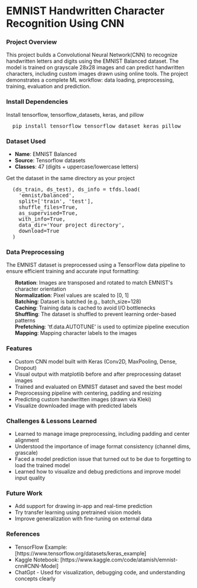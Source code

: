 # EMNIST Handwritten Character Recognition Using CNN

### Project Overview
This project builds a Convolutional Neural Network(CNN) to recognize handwritten letters and digits using the EMNIST Balanced dataset. The model is trained on grayscale 28x28 images and can predict handwritten characters, including custom images drawn using online tools. The project demonstrates a complete ML workflow: data loading, preprocessing, training, evaluation and prediction. 

### Install Dependencies
Install tensorflow, tensorflow_datasets, keras, and pillow
<pre>
  pip install tensorflow tensorflow_dataset keras pillow
</pre>

### Dataset Used
<ul>
  <li><b>Name</b>: EMNIST Balanced</li>
  <li><b>Source</b>: Tensorflow datasets</li>
  <li><b>Classes</b>: 47 (digits + uppercase/lowercase letters)</li>
</ul>
Get the dataset in the same directory as your project<br>
<pre>
  (ds_train, ds_test), ds_info = tfds.load(
    'emnist/balanced',
    split=['train', 'test'],
    shuffle_files=True,
    as_supervised=True,
    with_info=True,
    data_dir='Your project directory',
    download=True
  )
</pre>

### Data Preprocessing
The EMNIST dataset is preprocessed using a TensorFlow data pipeline to ensure efficient training and accurate input formatting:
<br>
<ul>
  <b>Rotation</b>: Images are transposed and rotated to match EMNIST's character orientation<br>
  <b>Normalization</b>: Pixel values are scaled to [0, 1]<br>
  <b>Batching</b>: Dataset is batched (e.g., batch_size=128)<br>
  <b>Caching</b>: Training data is cached to avoid I/O bottlenecks<br>
  <b>Shuffling</b>: The dataset is shuffled to prevent learning order-based patterns<br>
  <b>Prefetching</b>: 'tf.data.AUTOTUNE' is used to optimize pipeline execution<br>
  <b>Mapping</b>: Mapping character labels to the images
</ul>

### Features
<ul>
  <li>Custom CNN model built with Keras (Conv2D, MaxPooling, Dense, Dropout)</li>
  <li>Visual output with matplotlib before and after preprocessing dataset images</li>
  <li>Trained and evaluated on EMNIST dataset and saved the best model</li>
  <li>Preprocessing pipeline with centering, padding and resizing</li>
  <li>Predicting custom handwritten images (drawn via Kleki)</li>
  <li>Visualize downloaded image with predicted labels</li>
</ul>

### Challenges & Lessons Learned
<ul>
  <li>Learned to manage image preprocessing, including padding and center alignment</li>
  <li>Understood the importance of image format consistency (channel dims, grascale)</li>
  <li>Faced a model prediction issue that turned out to be due to forgetting to load the trained model</li>
  <li>Learned how to visualize and debug predictions and improve model input quality</li>
</ul>

### Future Work
<ul>
  <li>Add support for drawing in-app and real-time prediction</li>
  <li>Try transfer learning using pretrained vision models</li>
  <li>Improve generalization with fine-tuning on external data</li>
</ul>

### References
<ul>
  <li>TensorFlow Example: [https://www.tensorflow.org/datasets/keras_example] </li>
  <li>Kaggle Notebook: [https://www.kaggle.com/code/atamish/emnist-cnn#CNN-Model]</li>
  <li>ChatGpt - Used for visualization, debugging code, and understanding concepts clearly</li>
</ul>





